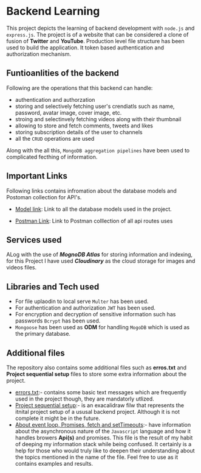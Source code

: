 # Backend Learning

This project depicts the learning of backend development with `node.js` and `express.js`. The project is of a website that can be considered a clone of fusion of **Twitter** and **YouTube**. Production level file structure has been used to build the application. It token based authentication and authorization mechanism. 

## Funtioanlities of the backend

Following are the operations that this backend can handle:

- authentication and authorzation
- storing and selectively fetching user's crendiatls such as name, password, avatar image, cover image, etc.
- stroing and selectinvely fetching videos along with their thumbnail
- allowing to store and fetch comments, tweets and likes
- storing subscription details of the user to channels
- all the `CRUD` operations are used

Along with the all this, `MongoDB aggregation pipelines` have been used to complicated fecthing of information.


## Important Links

Following links contains infromation about the database models and Postoman collection for API's.

- [Model link](https://app.eraser.io/workspace/NFrpaiJlSMDtCEKzUpZx?origin=share): Link to all the database models used in the project.

- [Postman Link](https://www.postman.com/research-cosmologist-27616395/workspace/public-workspace-by-mali/collection/26858721-8c46e6a9-a1e9-4a3c-9d66-2fc11b11dcd2?action=share&source=copy-link&creator=26858721): Link to Postman colllection of all api routes uses

## Services used

ALog with the use of ***MognoDB Atlas*** for storing information and indexing, for this Project I have used ***Cloudinary*** as the cloud storage for images and videos files.


## Libraries and Tech used

- For file uplaodin to local serve `Multer` has been used.
- For authentication and authorization `JWT` has been used.
- For encryption and decryption of sensitive information such has passwords `Bcrypt` has been used.
- `Mongoose` has been used as **ODM** for handling `MogoDB` which is used as the primary database.

## Additional files

The repository also contains some additional files such as **erros.txt** and **Project sequential setup** files to store some extra information about the project.

- [errors.txt](./errors.txt):- contains some basic text messages which are frequently used in the project though, they are mandatorly utlized.
- [Project sequential setup](./Project%20sequential%20setup.excalidraw):- is an exacalidraw filw that represents the itnital project setup of a ususal backend project. Although it is not complete it might be in the future.
- [About event loop, Promises, fetch and setTimeouts](./About%20event%20loop,%20Promises,%20fetch%20and%20setTimeouts.excalidraw):- have information about the asynchronous nature of the `Javascript` language and how it handles browers **Api(s)**
and promises. This file is the result of my habit of deeping my information stack while being confused. It certainly is a help for those who would truly like to deepen their understanding about the topics mentioned in the name of the file. Feel free to use as it contains examples and results.